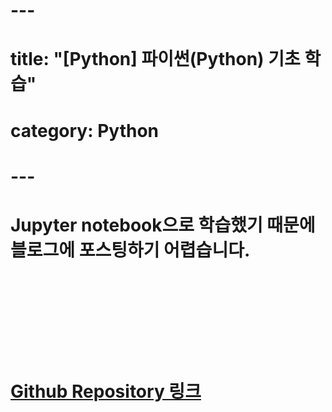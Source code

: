 # ---
# title: "[Python] 파이썬(Python) 기초 학습"
# category: Python
# ---
# Jupyter notebook으로 학습했기 때문에 블로그에 포스팅하기 어렵습니다.
# <br>
# <br>

# <a href = "https://github.com/gilbertlim/TIL/tree/master/Python">Github Repository 링크</a>